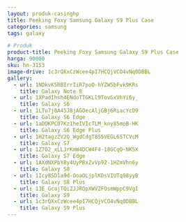 ```yaml
---
layout: produk-casinghp
title: Peeking Foxy Samsung Galaxy S9 Plus Case
categories: samsung
tags: galaxy

# Produk
product-title: Peeking Foxy Samsung Galaxy S9 Plus Case
harga: 90000
sku: hn-3153
image-drive: 1c3rQXxCzWcee4pI7HCQjVCO4vNq0DBBL
gallery:
  - url: 1NDkvK5RBIrrIiR7poO-hYZW5bFvk9KRs
    title: Galaxy Note 8
  - url: 1XPadIhsh4ENdoTTGKLl9TovGxVhYi6y_
    title: Galaxy S6
  - url: 1LTu7j8A45JBjAGOecAljGBj6RiacYcD9
    title: Galaxy S6 Edge
  - url: 1aDOKPC07Kz1heIVIcTLM_kny85moB-HK
    title: Galaxy S6 Edge Plus
  - url: 1H2tagzZV2Q_WgdCdgT8S5VEGL6STCVcM
    title: Galaxy S7
  - url: 1Z7O2_xLLJrKmW4DCW4F4-18GCqO-NK5X
    title: Galaxy S7 Edge
  - url: 1AXdNXPbY8y4UyPBxZvVp92-1HZmVhn6y
    title: Galaxy S8
  - url: 1Icy8SD1a9d-OoaOLjplKDsVIUTq98yyB
    title: Galaxy S8 Plus
  - url: 13E_GcajTQiZJJRQpXWVZFOsmWppC9VgI
    title: Galaxy S9
  - url: 1c3rQXxCzWcee4pI7HCQjVCO4vNq0DBBL
    title: Galaxy S9 Plus
---
```

